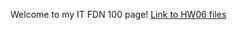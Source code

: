 Welcome to my IT FDN 100 page!
[Link to HW06 files](https://github.com/rblake50/IntroToProg-Python/tree/main/HW06)
